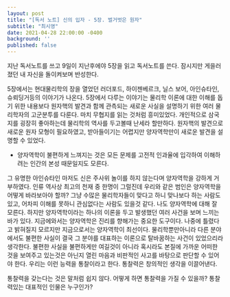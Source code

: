 ```yaml
---
layout: post
title: "[독서 노트] 신의 입자 - 5장. 벌거벗은 원자"
subtitle: "최시영"
date: 2021-04-28 22:00:00 -0400
background: ''
published: false
---
```

지난 독서노트를 쓰고 9일이 지난후에야 5장을 읽고 독서노트를 쓴다. 잠시지만 게을러졌던 내 자신을 돌이켜보며 반성한다.

5장에서는 현대물리학의 장을 열었던 러더포드, 하이젠베르크, 닐스 보어, 아인슈타인, 슈뢰딩거등의 이야기가 나온다. 5장에서 다루는 이야기는 물리학 이론에 대한 이해를 돕기 위한 내용보다 원자핵의 발견과 함께 관측되는 새로운 사실을 설명하기 위한 여러 물리학자의 고군분투를 다룬다. 마치 무협지를 읽는 것처럼 흥미있었다. 개인적으로 삼국지를 굉장히 좋아하는데 물리학의 역사를 두고볼때 난세라 할만하다. 원자핵의 발견으로 새로운 원자 모형이 필요하였고, 받아들이기는 어렵지만 양자역학만이 새로운 발견을 설명할 수 있었다.

* 양자역학이 불편하게 느껴지는 것은 모든 문제를 고전적 인과율에 입각하여 이해하려는 인간의 본성 때문일지도 모른다.

그 유명한 아인슈타인 마저도 신은 주사위 놀이를 하지 않는다며 양자역학을 강하게 거부하였다. 인류 역사상 최고의 천재 중 한명이 그럴진데 우리와 같은 범인은 양자역학을 어떻게 바라보아야 할까? 그냥 수많은 물리학자들이 맞다고 하니 맞나보다 하는 사람도 있고, 어차피 이해를 못하니 관심없다는 사람도 있을것 같다. 나도 양자역학에 대해 잘 모른다. 하지만 양자역학이라는 하나의 이론을 두고 발생했던 여러 사건을 보며 느끼는 바가 있다. 지금에와서는 양자역학은 진리를 향해가는 중요한 도구이다. 나중에 틀렸다고 밝혀질지 모르지만 지금으로서는 양자역학이 최선이다. 물리학뿐만아니라 다른 분야에서도 불편한 사실이 결국 그 분야를 대표하는 이론으로 탈바꿈하는 사건이 있었으리라 생각한다. 불편한 사실을 불편하게만 여길것이 아니라 혹시라도 본질에 가까운 어떠한 것을 보여주고 있는것은 아닌지 열린 마음과 비판적인 사고를 바탕으로 판단할 수 있어야 한다. 우리는 이런 능력을 통찰이라고 한다. 통찰력은 창의적인 생각을 이끌어낸다.

통찰력을 갖는다는 것은 말처럼 쉽지 않다. 어떻게 하면 통찰력을 가질 수 있을까? 통찰력있는 대표적인 인물은 누구인가?
